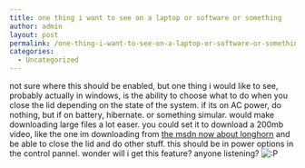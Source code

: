 ```yaml
---
title: one thing i want to see on a laptop or software or something
author: admin
layout: post
permalink: /one-thing-i-want-to-see-on-a-laptop-or-software-or-something/
categories:
  - Uncategorized
---
```

not sure where this should be enabled, but one thing i would like to see, probably actually in windows, is the ability to choose what to do when you close the lid depending on the state of the system. if its on AC power, do nothing, but if on battery, hibernate. or something simular. would make downloading large files a lot easer. you could set it to download a 200mb video, like the one im downloading from [ the msdn now about longhorn][1] and be able to close the lid and do other stuff. this should be in power options in the control pannel. wonder will i get this feature? anyone listening? <img src="http://blog.lotas-smartman.net/wp-includes/images/smilies/icon_razz.gif" alt=":P" class="wp-smiley" />

 [1]: http://msdn.microsoft.com/theshow/episode043/default.asp